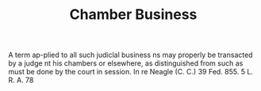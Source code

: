 ---
title: Chamber Business
letter: C
permalink: "/definitions/bld-chamber-business.html"
body: A term ap-plied to all such judiclal business ns may properly be transacted
  by a judge nt his chambers or elsewhere, as distinguished from such as must be done
  by the court in session. In re Neagle (C. C.) 39 Fed. 855. 5 L. R. A. 78
published_at: '2018-07-07'
source: Black's Law Dictionary 2nd Ed (1910)
layout: post
---